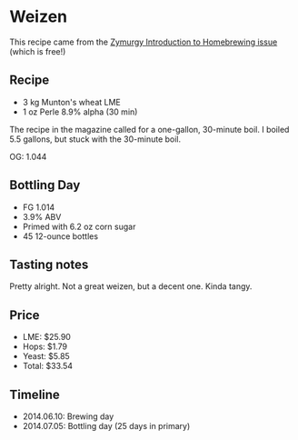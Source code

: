 # Weizen
This recipe came from the [Zymurgy Introduction to Homebrewing issue](http://www.homebrewersassociation.org/magazine/zymurgy-introduction-homebrewing/) (which is free!)

## Recipe
* 3 kg Munton's wheat LME
* 1 oz Perle 8.9% alpha (30 min)

The recipe in the magazine called for a one-gallon, 30-minute boil. I boiled 5.5 gallons, but stuck with the 30-minute boil.

OG: 1.044

## Bottling Day
* FG 1.014
* 3.9% ABV
* Primed with 6.2 oz corn sugar
* 45 12-ounce bottles

## Tasting notes
Pretty alright. Not a great weizen, but a decent one. Kinda tangy.

## Price
* LME: $25.90
* Hops: $1.79
* Yeast: $5.85
* Total: $33.54

## Timeline
* 2014.06.10: Brewing day
* 2014.07.05: Bottling day (25 days in primary)
